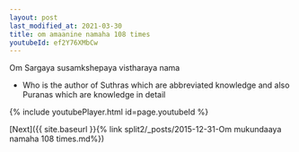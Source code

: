 ```yaml
---
layout: post
last_modified_at: 2021-03-30
title: om amaanine namaha 108 times
youtubeId: ef2Y76XMbCw
---
```

 
 
Om Sargaya susamkshepaya vistharaya nama 
 
 -  Who is the author of Suthras which are abbreviated knowledge and also Puranas which are knowledge in detail 
 
  
 
  
 
 
 
 
 
 


{% include youtubePlayer.html id=page.youtubeId %}
 
[Next]({{ site.baseurl }}{% link  split2/_posts/2015-12-31-Om mukundaaya namaha 108 times.md%})
 
